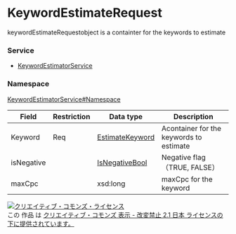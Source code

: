 # KeywordEstimateRequest
keywordEstimateRequestobject is a containter for the keywords to estimate
### Service
+ [KeywordEstimatorService](../../services/KeywordEstimatorService.md)

### Namespace
[KeywordEstimatorService#Namespace](../../services/KeywordEstimatorService.md#namespace)

| Field | Restriction | Data type | Description | 
|---|---|---|---|
| Keyword| Req| <a href="EstimateKeyword.md">EstimateKeyword</a>| Acontainer for the keywords to estimate |
| isNegative| | <a href="IsNegativeBool.md">IsNegativeBool</a>| Negative flag（TRUE, FALSE） |
| maxCpc| | xsd:long| maxCpc for the keyword |

<a rel="license" href="http://creativecommons.org/licenses/by-nd/2.1/jp/"><img alt="クリエイティブ・コモンズ・ライセンス" style="border-width:0" src="https://i.creativecommons.org/l/by-nd/2.1/jp/88x31.png" /></a><br />この 作品 は <a rel="license" href="http://creativecommons.org/licenses/by-nd/2.1/jp/">クリエイティブ・コモンズ 表示 - 改変禁止 2.1 日本 ライセンスの下に提供されています。</a>
